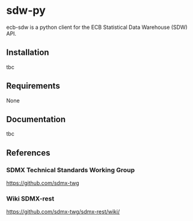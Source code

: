 # sdw-py
ecb-sdw is a python client for the ECB Statistical Data Warehouse (SDW) API.

## Installation
tbc

## Requirements
None

## Documentation
tbc

## References

### SDMX Technical Standards Working Group
https://github.com/sdmx-twg

### Wiki SDMX-rest
https://github.com/sdmx-twg/sdmx-rest/wiki/
